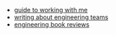 * [guide to working with me](writing/user-guide.md)
* [writing about engineering teams](writing/eng-management)
* [engineering book reviews](writing/book-reviews)
